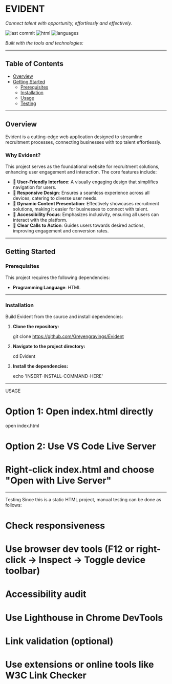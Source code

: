 
# EVIDENT

_Connect talent with opportunity, effortlessly and effectively._

![last commit](https://img.shields.io/badge/last%20commit-today-blue)
![html](https://img.shields.io/badge/html-100%25-blue)
![languages](https://img.shields.io/badge/languages-1-blue)

_Built with the tools and technologies:_

---

## Table of Contents

- [Overview](#overview)
- [Getting Started](#getting-started)
  - [Prerequisites](#prerequisites)
  - [Installation](#installation)
  - [Usage](#usage)
  - [Testing](#testing)

---

## Overview

Evident is a cutting-edge web application designed to streamline recruitment processes, connecting businesses with top talent effortlessly.

### Why Evident?

This project serves as the foundational website for recruitment solutions, enhancing user engagement and interaction. The core features include:

- 🤝 **User-Friendly Interface**: A visually engaging design that simplifies navigation for users.
- 📱 **Responsive Design**: Ensures a seamless experience across all devices, catering to diverse user needs.
- 🚀 **Dynamic Content Presentation**: Effectively showcases recruitment solutions, making it easier for businesses to connect with talent.
- 🧠 **Accessibility Focus**: Emphasizes inclusivity, ensuring all users can interact with the platform.
- 🔗 **Clear Calls to Action**: Guides users towards desired actions, improving engagement and conversion rates.

---

## Getting Started

### Prerequisites

This project requires the following dependencies:

- **Programming Language**: HTML

---

### Installation

Build Evident from the source and install dependencies:

1. **Clone the repository:**

   git clone https://github.com/Greyengravings/Evident

2. **Navigate to the project directory:**

   cd Evident

3. **Install the dependencies:**

   echo 'INSERT-INSTALL-COMMAND-HERE'

---
USAGE 

# Option 1: Open index.html directly
open index.html

# Option 2: Use VS Code Live Server
# Right-click index.html and choose "Open with Live Server"

---

Testing
Since this is a static HTML project, manual testing can be done as follows:

# Check responsiveness
# Use browser dev tools (F12 or right-click → Inspect → Toggle device toolbar)

# Accessibility audit
# Use Lighthouse in Chrome DevTools

# Link validation (optional)
# Use extensions or online tools like W3C Link Checker
